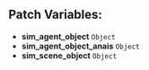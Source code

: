 ## Patch Variables:

* __sim_agent_object__ ```Object```
* __sim_agent_object_anais__ ```Object```
* __sim_scene_object__ ```Object```

